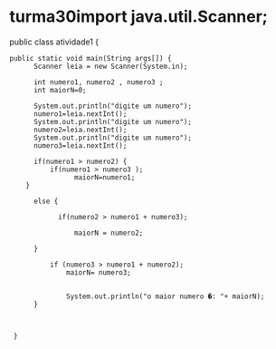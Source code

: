 # turma30import java.util.Scanner;

public class atividade1 { 
    
    public static void main(String args[]) {
    	  Scanner leia = new Scanner(System.in);

    	  int numero1, numero2 , numero3 ;
    	  int maiorN=0;
    	  
    	  System.out.println("digite um numero");
    	  numero1=leia.nextInt();
    	  System.out.println("digite um numero");
    	  numero2=leia.nextInt();
    	  System.out.println("digite um numero");
    	  numero3=leia.nextInt();
    	  
    	  if(numero1 > numero2) {
    		  if(numero1 > numero3 );
    		  		maiorN=numero1;
    	}
    	  
    	  else {
    	  
    	 		if(numero2 > numero1 + numero3);
    	 		
    	 		    maiorN = numero2;
    	 		     
    	  }
    	  
    		  if (numero3 > numero1 + numero2);
    		      maiorN= numero3;
    		      
    		      
    		      System.out.println("o maior numero �: "+ maiorN);	      
    	  }
    	  
    	  	    		
    	 			
     }
    	  



